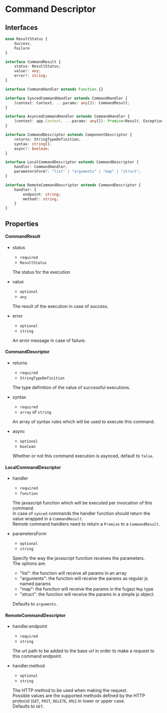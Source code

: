 # Command Descriptor

## Interfaces
```typescript
enum ResultStatus {
	Success,
	Failure
}

interface CommandResult {
	status: ResultStatus;
	value?: any;
	error?: string;
}

interface CommandHandler extends Function {}

interface SyncedCommandHandler extends CommandHandler {
	(context: Context, ...params: any[]): CommandResult;
}

interface AsyncedCommandHandler extends CommandHandler {
	(context: app.Context, ...params: any[]): Promise<Result, Exception>;
}

interface CommandDescriptor extends ComponentDescriptor {
	returns: StringTypeDefinition;
	syntax: string[];
	async?: boolean;
}

interface LocalCommandDescriptor extends CommandDescriptor {
	handler: CommandHandler;
	parametersForm?: "list" | "arguments" | "map" | "struct";
}

interface RemoteCommandDescriptor extends CommandDescriptor {
	handler: {
		endpoint: string;
		method?: string;
	}
}
```
	
## Properties
#### CommandResult
* status
	* `required`
	* `ResultStatus`
	
	The status for the execution

* value
	* `optional`
	* `any`
	
	The result of the execution in case of success.

* error
	* `optional`
	* `string`
	
	An error message in case of failure.
	
#### CommandDescriptor
* returns
	* `required`
	* `StringTypeDefinition`
	
	The type definition of the value of successful executions.

* syntax
	* `required`
	* `array` of `string`
	
	An array of syntax rules which will be used to execute this command.

* async
	* `optional`
	* `boolean`
	
	Whether or not this command execution is asynced, default to `false`.

#### LocalCommandDescriptor
* handler
	* `required`
	* `function`
	
	The javascript function which will be executed per invocation of this command.  
	In case of `synced` commands the handler function should return the value wrapped 
		in a `CommandResult`.  
	Remote command handlers need to return a `Promise` to a `CommandResult`.

* parametersForm
	* `optional`
	* `string`
	
	Specify the way the javascript function receives the parameters.  
	The options are:
	* "list": the function will receive all params in an array
	* "arguments": the function will receive the params as regular js named params
	* "map": the function will receive the params in the fugazi `Map` type
	* "struct": the function will receive the params in a simple js object.
	
	Defaults to `arguments`.
	
#### RemoteCommandDescriptor
* handler.endpoint
	* `required`
	* `string`
	
	The url path to be added to the base url in order to make a request to this command endpoint.
	
* handler.method
	* `optional`
	* `string`
	
	The HTTP method to be used when making the request.  
	Possible values are the supported methods defined by the HTTP protocol (`GET`, `POST`, `DELETE`, etc) 
		in lower or upper case.  
	Defaults to `GET`.